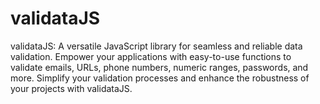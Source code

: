 # validataJS
validataJS: A versatile JavaScript library for seamless and reliable data validation. Empower your applications with easy-to-use functions to validate emails, URLs, phone numbers, numeric ranges, passwords, and more. Simplify your validation processes and enhance the robustness of your projects with validataJS.
